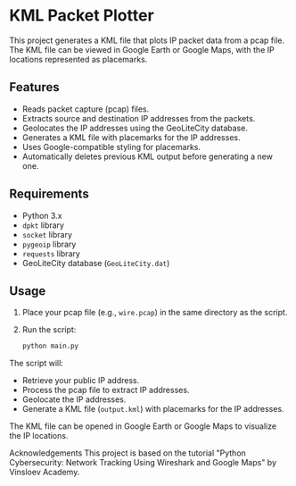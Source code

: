 # KML Packet Plotter

This project generates a KML file that plots IP packet data from a pcap file. The KML file can be viewed in Google Earth or Google Maps, with the IP locations represented as placemarks.

## Features

- Reads packet capture (pcap) files.
- Extracts source and destination IP addresses from the packets.
- Geolocates the IP addresses using the GeoLiteCity database.
- Generates a KML file with placemarks for the IP addresses.
- Uses Google-compatible styling for placemarks.
- Automatically deletes previous KML output before generating a new one.

## Requirements

- Python 3.x
- `dpkt` library
- `socket` library
- `pygeoip` library
- `requests` library
- GeoLiteCity database (`GeoLiteCity.dat`)

## Usage

1. Place your pcap file (e.g., `wire.pcap`) in the same directory as the script.

2. Run the script:

    ```bash
    python main.py
    ```

The script will:

- Retrieve your public IP address.
- Process the pcap file to extract IP addresses.
- Geolocate the IP addresses.
- Generate a KML file (`output.kml`) with placemarks for the IP addresses.

The KML file can be opened in Google Earth or Google Maps to visualize the IP locations.

Acknowledgements
This project is based on the tutorial "Python Cybersecurity: Network Tracking Using Wireshark and Google Maps" by Vinsloev Academy.
